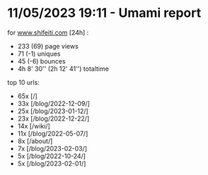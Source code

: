 # 11/05/2023 19:11 - Umami report
for www.shifeiti.com [24h] :

 - 233 (69) page views
 - 71 (-1) uniques
 - 45 (-6) bounces
 - 4h 8' 30'' (2h 12' 41'') totaltime


top 10 urls:
 - 65x [/]
 - 33x [/blog/2022-12-09/]
 - 25x [/blog/2023-01-12/]
 - 23x [/blog/2022-12-22/]
 - 14x [/wiki/]
 - 11x [/blog/2022-05-07/]
 - 8x [/about/]
 - 7x [/blog/2023-02-03/]
 - 5x [/blog/2022-10-24/]
 - 5x [/blog/2023-02-01/]


